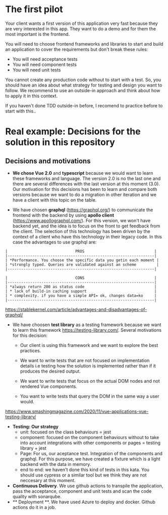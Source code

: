# The first pilot

Your client wants a first version of this application very fast because they are very interested in this app. They want to do a demo and for them the most important is the frontend.

You will need to choose frontend frameworks and libraries to start and build an application to cover the requirements but don't break these rules:

- You will need acceptance tests
- You will need component tests
- You will need unit tests

You cannot create any production code without to start with a test. So, you should have an idea about what strategy for testing and design you want to follow. We recommend to use an outside-in approach and think about how to apply it in this context.

If you haven't done TDD outside-in before, I recomend to practice before to start with this..

# Real example: Decisions for the solution in this repository

## Decisions and motivations 

* **We chose Vue 2.0** and **typescript** because we would want to learn these frameworks and language. The version 2.0 is no the last one and there are several differences with the last version at this moment (3.0). Our motivation for this decisions has been to learn and compare both versions because we want to do a migration in other iteration and we have a client with this topic on the table.
  
* We have chosen **graphql** (https://graphql.org/) to communicate the frontend with the backend by using **apollo client** (https://www.apollographql.com/). For this version, we won't have backend yet, and the idea is to focus on the front to get feedback from the client. The selection of this technology has been driven by the context of a client who have this technology in their legacy code. In this case the advantages to use graphql are:
``` 
|                              PROS                               |
|-----------------------------------------------------------------|
| *Performance. You choose the specific data you getin each moment |
| *strongly typed. Queries are validated against an scheme         |
|-----------------------------------------------------------------|

|                              CONS                               |
|-----------------------------------------------------------------|
| *always return 200 as status code                               |
| * lack of build-in caching support                              |
| * complexity. if you have a simple API= ok, changes data=ko     |
|-----------------------------------------------------------------|
```
https://stablekernel.com/article/advantages-and-disadvantages-of-graphql/

* We have choosen **test library** as a testing framework because we want to learn this framework  https://testing-library.com/. Several motivations for this decision:
  * Our client is using this framework and we want to explore the best practices.
  * We want to write tests that are not focused on implementation details i.e testing how the solution is implemented rather than if it produces the desired output.

  * We want to write tests that focus on the actual DOM nodes and not rendered Vue components.

  * You want to write tests that query the DOM in the same way a user would.
  
https://www.smashingmagazine.com/2020/11/vue-applications-vue-testing-library/

* **Testing: Our strategy**
  * unit: focused on the class behaviours = jest
  * component: focused on the component behaviours without to take into account integrations with other components or pages = testing library + jest
  * Page: For us, our aceptance test. Integration of the components and graphql. For this purpose, we have created a fixture which is a light backend with the data in memory.
  * end to end: we haven't done this kind of tests in this kata. You should use cypress or a similar tool but we think they are not neccesary at this moment.
* **Continuous Delivery**. We use github actions to transpile the application, pass the acceptance, component and unit tests and scan the code quality with sonarqube.
*  ** Deployment **. We have used Azure to deploy and docker. Github actions do it in a job.





  